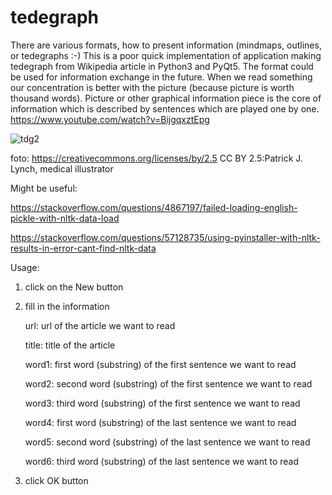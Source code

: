 # tedegraph
There are various formats, how to present information (mindmaps, outlines, or tedegraphs :-) This is a poor quick implementation of application making tedegraph from Wikipedia article in Python3 and PyQt5. The format could be used for information exchange in the future. When we read something our concentration is better with the picture (because picture is worth thousand words). Picture or other graphical information piece is the core of information which is described by sentences which are played one by one. https://www.youtube.com/watch?v=BijgqxztEpg

![tdg2](https://user-images.githubusercontent.com/2452010/92156021-9e4a6680-ee28-11ea-9d17-06cb4b1443ca.png)

foto: https://creativecommons.org/licenses/by/2.5 CC BY 2.5:Patrick J. Lynch, medical illustrator

Might be useful:

https://stackoverflow.com/questions/4867197/failed-loading-english-pickle-with-nltk-data-load

https://stackoverflow.com/questions/57128735/using-pyinstaller-with-nltk-results-in-error-cant-find-nltk-data

Usage:
1) click on the New button
2) fill in the information

   url: url of the article we want to read
   
   title: title of the article
   
   word1: first word (substring) of the first sentence we want to read
   
   word2: second word (substring) of the first sentence we want to read
   
   word3: third word (substring) of the first sentence we want to read
   
   word4: first word (substring) of the last sentence we want to read
   
   word5: second word (substring) of the last sentence we want to read
   
   word6: third word (substring) of the last sentence we want to read
   
3) click OK button

